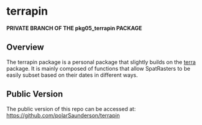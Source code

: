 # terrapin

**PRIVATE BRANCH OF THE pkg05_terrapin PACKAGE**

## Overview
The terrapin package is a personal package that slightly builds on the [terra](https://rspatial.org) package. It is mainly composed of functions that allow SpatRasters to be easily subset based on their dates in different ways.

## Public Version
The public version of this repo can be accessed at: 
  https://github.com/polarSaunderson/terrapin
